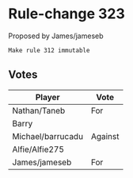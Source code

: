 # Rule-change 323

Proposed by James/jameseb

```
Make rule 312 immutable
```

## Votes

| Player            | Vote    |
|-------------------|---------|
| Nathan/Taneb      | For     |
| Barry             |         |
| Michael/barrucadu | Against |
| Alfie/Alfie275    |         |
| James/jameseb     | For     |
